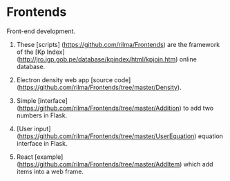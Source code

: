 # Frontends
Front-end development.

1. These [scripts] (https://github.com/rilma/Frontends) are the framework of the [Kp Index] (http://jro.igp.gob.pe/database/kpindex/html/kpjoin.htm) online database.

2. Electron density web app [source code] (https://github.com/rilma/Frontends/tree/master/Density).

3. Simple [interface] (https://github.com/rilma/Frontends/tree/master/Addition) to add two numbers in Flask.

4. [User input] (https://github.com/rilma/Frontends/tree/master/UserEquation) equation interface in Flask.

5. React [example] (https://github.com/rilma/Frontends/tree/master/AddItem) which add items into a web frame.
